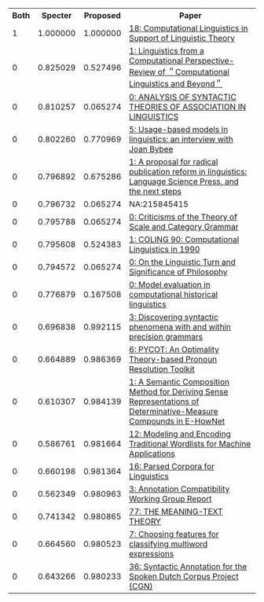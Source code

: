 <html><table><tr>
<th>Both</th>
<th>Specter</th>
<th>Proposed</th>
<th>Paper</th>
</tr>
<tr>
<td>1</td>
<td>1.000000</td>
<td>1.000000</td>
<td><a href="https://www.semanticscholar.org/paper/a0365c2030b3b0bb53fb822091d56aa327a65851">18: Computational Linguistics in Support of Linguistic Theory</a></td>
</tr>
<tr>
<td>0</td>
<td>0.825029</td>
<td>0.527496</td>
<td><a href="https://www.semanticscholar.org/paper/264082b37b123cf9ef369e9fcd19f1659a92be45">1: Linguistics from a Computational Perspective-Review of ＂Computational Linguistics and Beyond＂</a></td>
</tr>
<tr>
<td>0</td>
<td>0.810257</td>
<td>0.065274</td>
<td><a href="https://www.semanticscholar.org/paper/e1adc557e74a4279692e65cfaa6a0e7719b6cb1a">0: ANALYSIS OF SYNTACTIC THEORIES OF ASSOCIATION IN LINGUISTICS</a></td>
</tr>
<tr>
<td>0</td>
<td>0.802260</td>
<td>0.770969</td>
<td><a href="https://www.semanticscholar.org/paper/319bfb6a283511b2c0ca457f4455ddde06f5ada6">5: Usage-based models in linguistics: an interview with Joan Bybee</a></td>
</tr>
<tr>
<td>0</td>
<td>0.796892</td>
<td>0.675286</td>
<td><a href="https://www.semanticscholar.org/paper/a0a35728fe70784aa09dbd527390e980b9a97532">1: A proposal for radical publication reform in linguistics: Language Science Press, and the next steps</a></td>
</tr>
<tr>
<td>0</td>
<td>0.796732</td>
<td>0.065274</td>
<td>NA:215845415</td>
</tr>
<tr>
<td>0</td>
<td>0.795788</td>
<td>0.065274</td>
<td><a href="https://www.semanticscholar.org/paper/3741920914052f42e2a6854fcb1218a367b4e7b8">0: Criticisms of the Theory of Scale and Category Grammar</a></td>
</tr>
<tr>
<td>0</td>
<td>0.795608</td>
<td>0.524383</td>
<td><a href="https://www.semanticscholar.org/paper/2b0c874e11b121ac8784c566a37bee2852149eee">1: COLING 90: Computational Linguistics in 1990</a></td>
</tr>
<tr>
<td>0</td>
<td>0.794572</td>
<td>0.065274</td>
<td><a href="https://www.semanticscholar.org/paper/a225543a3b576d269751a5a5b1d6095316ad9742">0: On the Linguistic Turn and Significance of Philosophy</a></td>
</tr>
<tr>
<td>0</td>
<td>0.776879</td>
<td>0.167508</td>
<td><a href="https://www.semanticscholar.org/paper/326bf770968ce8debf59b5341562efe3829cc4b8">0: Model evaluation in computational historical linguistics</a></td>
</tr>
<tr>
<td>0</td>
<td>0.696838</td>
<td>0.992115</td>
<td><a href="https://www.semanticscholar.org/paper/c4a6b0ab216227fb0d33dee54f1d8d5b01f2781f">3: Discovering syntactic phenomena with and within precision grammars</a></td>
</tr>
<tr>
<td>0</td>
<td>0.664889</td>
<td>0.986369</td>
<td><a href="https://www.semanticscholar.org/paper/f838f7793cc1f2de60dd88d62254477b82386297">6: PYCOT: An Optimality Theory-based Pronoun Resolution Toolkit</a></td>
</tr>
<tr>
<td>0</td>
<td>0.610307</td>
<td>0.984139</td>
<td><a href="https://www.semanticscholar.org/paper/53333c842e0976715cb45b1f37f65c0f71aaeaf6">1: A Semantic Composition Method for Deriving Sense Representations of Determinative-Measure Compounds in E-HowNet</a></td>
</tr>
<tr>
<td>0</td>
<td>0.586761</td>
<td>0.981664</td>
<td><a href="https://www.semanticscholar.org/paper/138424fc818e3365bcf5f231eb71ab6588364e27">12: Modeling and Encoding Traditional Wordlists for Machine Applications</a></td>
</tr>
<tr>
<td>0</td>
<td>0.660198</td>
<td>0.981364</td>
<td><a href="https://www.semanticscholar.org/paper/8fe61f8b48f57da8dc42065a036deb0ebc053f26">16: Parsed Corpora for Linguistics</a></td>
</tr>
<tr>
<td>0</td>
<td>0.562349</td>
<td>0.980963</td>
<td><a href="https://www.semanticscholar.org/paper/dd683d45c60662c67741b0f10ce199394eedc0da">3: Annotation Compatibility Working Group Report</a></td>
</tr>
<tr>
<td>0</td>
<td>0.741342</td>
<td>0.980865</td>
<td><a href="https://www.semanticscholar.org/paper/cade6da4fea183a35b8c4f8f6de1d61f421fd395">77: THE MEANING-TEXT THEORY</a></td>
</tr>
<tr>
<td>0</td>
<td>0.664560</td>
<td>0.980523</td>
<td><a href="https://www.semanticscholar.org/paper/7f98deb5441700ee7bc63cd432a476e626347fdd">7: Choosing features for classifying multiword expressions</a></td>
</tr>
<tr>
<td>0</td>
<td>0.643266</td>
<td>0.980233</td>
<td><a href="https://www.semanticscholar.org/paper/0b51b18bfeb0adeaef679201fb453974e9ac4062">36: Syntactic Annotation for the Spoken Dutch Corpus Project (CGN)</a></td>
</tr>
</table></html>
